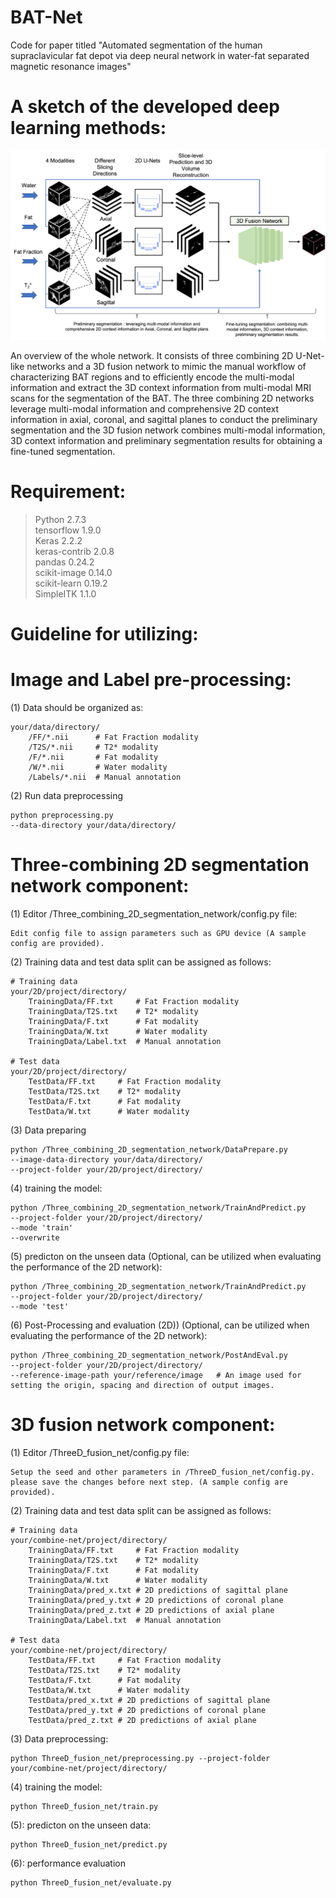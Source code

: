 # BAT-Net
Code for paper titled "Automated segmentation of the human supraclavicular fat depot via deep neural network in water-fat separated magnetic resonance images" 

# A sketch of the developed deep learning methods:

![Figure 1](./figures/Figrue_1_WholePipeline.jpg)

An overview of the whole network. It consists of three combining 2D U-Net-like networks and a 3D fusion network to mimic the manual workflow of characterizing BAT regions and to efficiently encode the multi-modal information and extract the 3D context information from multi-modal MRI scans for the segmentation of the BAT. The three combining 2D networks leverage multi-modal information and comprehensive 2D context information in axial, coronal, and sagittal planes to conduct the preliminary segmentation and the 3D fusion network combines multi-modal information, 3D context information and preliminary segmentation results for obtaining a fine-tuned segmentation.

# Requirement:
  > Python 2.7.3  
  > tensorflow 1.9.0  
  > Keras 2.2.2  
  > keras-contrib 2.0.8  
  > pandas 0.24.2  
  > scikit-image 0.14.0  
  > scikit-learn 0.19.2  
  > SimpleITK 1.1.0  


# Guideline for utilizing:

# Image and Label pre-processing:

(1) Data should be organized as:
    
    your/data/directory/ 
        /FF/*.nii      # Fat Fraction modality 
        /T2S/*.nii     # T2* modality
        /F/*.nii       # Fat modality
        /W/*.nii       # Water modality
        /Labels/*.nii  # Manual annotation
(2) Run data preprocessing    

    python preprocessing.py 
    --data-directory your/data/directory/
    
       
        
# Three-combining 2D segmentation network component:


(1) Editor /Three_combining_2D_segmentation_network/config.py file:

    Edit config file to assign parameters such as GPU device (A sample config are provided).

        
(2) Training data and test data split can be assigned as follows:
    
    # Training data
    your/2D/project/directory/   
        TrainingData/FF.txt     # Fat Fraction modality  
        TrainingData/T2S.txt    # T2* modality
        TrainingData/F.txt      # Fat modality  
        TrainingData/W.txt      # Water modality 
        TrainingData/Label.txt  # Manual annotation

    # Test data
    your/2D/project/directory/
        TestData/FF.txt     # Fat Fraction modality  
        TestData/T2S.txt    # T2* modality
        TestData/F.txt      # Fat modality  
        TestData/W.txt      # Water modality
       

(3) Data preparing    

    python /Three_combining_2D_segmentation_network/DataPrepare.py 
    --image-data-directory your/data/directory/
    --project-folder your/2D/project/directory/

(4) training the model:
    
    python /Three_combining_2D_segmentation_network/TrainAndPredict.py 
    --project-folder your/2D/project/directory/ 
    --mode 'train' 
    --overwrite

(5) predicton on the unseen data (Optional, can be utilized when evaluating the performance of the 2D network):
    
    python /Three_combining_2D_segmentation_network/TrainAndPredict.py 
    --project-folder your/2D/project/directory/ 
    --mode 'test' 

(6) Post-Processing and evaluation (2D)) (Optional, can be utilized when evaluating the performance of the 2D network):

    python /Three_combining_2D_segmentation_network/PostAndEval.py
    --project-folder your/2D/project/directory/
    --reference-image-path your/reference/image   # An image used for setting the origin, spacing and direction of output images.


# 3D fusion network component:

(1) Editor /ThreeD_fusion_net/config.py file:

    Setup the seed and other parameters in /ThreeD_fusion_net/config.py. please save the changes before next step. (A sample config are provided).
    
(2) Training data and test data split can be assigned as follows:
    
    # Training data
    your/combine-net/project/directory/   
        TrainingData/FF.txt     # Fat Fraction modality  
        TrainingData/T2S.txt    # T2* modality
        TrainingData/F.txt      # Fat modality  
        TrainingData/W.txt      # Water modality
        TrainingData/pred_x.txt # 2D predictions of sagittal plane
        TrainingData/pred_y.txt # 2D predictions of coronal plane
        TrainingData/pred_z.txt # 2D predictions of axial plane
        TrainingData/Label.txt  # Manual annotation

    # Test data
    your/combine-net/project/directory/
        TestData/FF.txt     # Fat Fraction modality  
        TestData/T2S.txt    # T2* modality
        TestData/F.txt      # Fat modality  
        TestData/W.txt      # Water modality
        TestData/pred_x.txt # 2D predictions of sagittal plane
        TestData/pred_y.txt # 2D predictions of coronal plane
        TestData/pred_z.txt # 2D predictions of axial plane

(3) Data preprocessing:  
    
    python ThreeD_fusion_net/preprocessing.py --project-folder your/combine-net/project/directory/
    
(4) training the model: 
    
    python ThreeD_fusion_net/train.py

(5): predicton on the unseen data:
    
    python ThreeD_fusion_net/predict.py
    
(6): performance evaluation
    
    python ThreeD_fusion_net/evaluate.py
